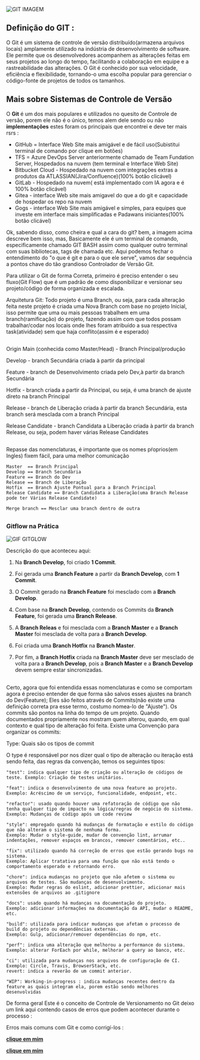 ![GIT IMAGEM](https://media.dev.to/cdn-cgi/image/width=1000,height=420,fit=cover,gravity=auto,format=auto/https%3A%2F%2Fdev-to-uploads.s3.amazonaws.com%2Fuploads%2Farticles%2Fc7wnouyv2159dfxrik56.png)

## Definição do GIT :
O Git é um sistema de controle de versão distribuído(armazena arquivos locais) amplamente utilizado na indústria de desenvolvimento de software. Ele permite que os desenvolvedores acompanhem as alterações feitas em seus projetos ao longo do tempo, facilitando a colaboração em equipe e a rastreabilidade das alterações. O Git é conhecido por sua velocidade, eficiência e flexibilidade, tornando-o uma escolha popular para gerenciar o código-fonte de projetos de todos os tamanhos. 

## Mais sobre Sistemas de Controle de Versão
O **Git** é um dos mais populares e utilizados no quesito de Controle de versão, porem ele não é o único, temos alem dele sendo ou não **implementações** estes foram os principais que encontrei e deve ter mais rsrs :

 - GitHub = Interface Web Site mais amigável e de fácil uso(Subistitui terminal de comando por clique em botões)
 - TFS = Azure DevOps Server anteriormente chamado de Team Fundation Server, Hospedados na nuvem (tem terminal e Interface Web Site)
 - Bitbucket Cloud - Hospedado na nuvem com integrações extras a produtos da ATLASSIAN(Jira/Confluence)(100% botão clicável)
 - GitLab - Hospedado na nuvem( está implementado com IA agora e é 100% botão clicável)
 - Gitea - interface Web site mais amigavel do que a do git e capacidade de hospedar os repo na nuvem
 - Gogs - interface Web Site mais amigável e simples, para equipes que investe em interface mais simplificadas e Padawans iniciantes(100% botão clicável)


Ok, sabendo disso, como cheira e qual a cara do git? bem, a imagem acima descreve bem isso, mas, Basicamente ele é um terminal de comando, especificamente chamado GIT BASH assim como qualquer outro terminal com suas bibliotecas, tags de chamada etc. Aqui podemos fechar o entendimento do "o que é git e para o que ele serve", vamos dar sequência a pontos chave do tão grandioso Controlador de Versão Git.

Para utilizar o Git de forma Correta, primeiro é preciso entender o seu fluxo(Git Flow) que é um padrão de como disponibilizar e versionar seu projeto/código de forma organizada e escalada.

Arquitetura Git: Todo projeto é uma Branch, ou seja, para cada alteração feita neste projeto é criada uma Nova Branch com base no projeto Inicial, isso permite que uma ou mais pessoas trabalhem em uma branch(ramificação) do projeto, fazendo assim com que todos possam trabalhar/codar nos locais onde lhes foram atribuído a sua respectiva task(atividade) sem que haja conflito(assim é e esperado)  

##

Origin Main (conhecida como Master/Head) - Branch  Principal/produção

Develop - branch Secundária criada à partir da principal

Feature - branch de Desenvolvimento criada pelo Dev,à partir da branch Secundária

Hotfix  - branch criada a partir da Principal, ou seja, é uma branch de ajuste direto na branch Principal

Release - branch de Liberação criada à partir da branch Secundária, esta branch será mesclada com a branch Principal

Release Candidate - branch Candidata a Liberação criada à partir da branch Release, ou seja, podem haver várias Release Candidates

##

Repasse das nomenclaturas, é importante que os nomes pŕoprios(em Ingles) fixem fácil, para uma melhor comunicação

    Master  == Branch Principal
    Develop == Branch Secundària
    Feature == Branch do Dev
    Release == Branch de Liberação
    Hotfix  == Branch Ajuste Pontual para a Branch Principal
    Release Candidate == Branch Candidata a Liberação(uma Branch Release pode ter Várias Release Candidate)

    Merge branch == Mesclar uma branch dentro de outra

##
### Gitflow na Prática

![GIF GITGLOW](https://camo.githubusercontent.com/55c14b29762fa6257f06c615f657b2c430d4831834cd0f1a838ef8273b911064/68747470733a2f2f692e696d6775722e636f6d2f6332725a7935452e676966)

Descrição do que aconteceu aqui:

01. Na **Branch Develop**, foi criado **1 Commit**.

02. Foi gerada uma **Branch Feature** a partir da **Branch Develop**, com **1 Commit**.

03. O Commit gerado na **Branch Feature** foi mesclado com a **Branch Develop**.

04. Com base na **Branch Develop**, contendo os Commits da **Branch Feature**, foi gerada uma **Branch Release**.

05. A **Branch Releas** e foi mesclada com a **Branch Master** e a **Branch Master** foi mesclada de volta para a **Branch Develop**.

06. Foi criada uma **Branch Hotfix** na **Branch Master**.

07. Por fim, a **Branch Hotfix** criada na **Branch Master** deve ser mesclado de volta para a **Branch Develop**, pois a **Branch Master** e a **Branch Develop** devem sempre estar sincronizadas.


##
Certo, agora que foi entendida essas nomenclaturas e como se comportam agora é preciso entender de que forma são salvos esses ajustes na branch do Dev(Feature); Eles são feitos através de Commits(não existe uma definição correta pra esse termo, costumo nomea-lo de "Ajuste"). Os commits são pontos na linha do tempo de um projeto. Quando documentados propriamente nos mostram quem alterou, quando, em qual contexto e qual tipo de alteração foi feita. Existe uma Convenção para organizar os commits:

Type: Quais são os tipos de commit

O type é responsável por nos dizer qual o tipo de alteração ou iteração está sendo feita, das regras da convenção, temos os seguintes tipos:


    "test": indica qualquer tipo de criação ou alteração de códigos de teste. Exemplo: Criação de testes unitários.

    "feat": indica o desenvolvimento de uma nova feature ao projeto. Exemplo: Acréscimo de um serviço, funcionalidade, endpoint, etc.

    "refactor": usado quando houver uma refatoração de código que não tenha qualquer tipo de impacto na lógica/regras de negócio do sistema. Exemplo: Mudanças de código após um code review
    
    "style": empregado quando há mudanças de formatação e estilo do código que não alteram o sistema de nenhuma forma.
    Exemplo: Mudar o style-guide, mudar de convenção lint, arrumar indentações, remover espaços em brancos, remover comentários, etc..

    "fix": utilizado quando há correção de erros que estão gerando bugs no sistema.
    Exemplo: Aplicar tratativa para uma função que não está tendo o comportamento esperado e retornando erro.
    
    "chore": indica mudanças no projeto que não afetem o sistema ou arquivos de testes. São mudanças de desenvolvimento.
    Exemplo: Mudar regras do eslint, adicionar prettier, adicionar mais extensões de arquivos ao .gitignore

    "docs": usado quando há mudanças na documentação do projeto.
    Exemplo: adicionar informações na documentação da API, mudar o README, etc.

    "build": utilizada para indicar mudanças que afetam o processo de build do projeto ou dependências externas.    
    Exemplo: Gulp, adicionar/remover dependências do npm, etc.
    
    "perf": indica uma alteração que melhorou a performance do sistema.
    Exemplo: alterar ForEach por while, melhorar a query ao banco, etc.
    
    "ci": utilizada para mudanças nos arquivos de configuração de CI.
    Exemplo: Circle, Travis, BrowserStack, etc.
    revert: indica a reverão de um commit anterior.

    "WIP": Working-in-progress : indica mudanças recentes dentro da feature as quais integram ela, porem estão sendo melhores desenvolvidas



De forma geral Este é o conceito de Controle de Versionamento no Git deixo um link aqui contendo casos de erros que podem acontecer durante o processo :

Erros mais comuns com Git e como corrigí-los : 

**[clique em mim](https://www.campuscode.com.br/conteudos/erros-mais-comuns-com-git-e-como-corrigi-los)**

**[clique em mim](https://www.dio.me/articles/domine-o-git-e-o-github-evite-os-10-erros-iniciantes-que-podem-destruir-seus-projetos)**
